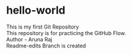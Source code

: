 # hello-world
This is my first Git Repository
<br>
This repository is for practicing the GitHub Flow.
<br>
Author - Aruna Raj
<br>
Readme-edits Branch is created 
